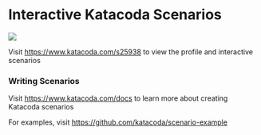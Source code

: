 # Interactive Katacoda Scenarios

[![](http://shields.katacoda.com/katacoda/s25938/count.svg)](https://www.katacoda.com/s25938 "Get your profile on Katacoda.com")

Visit https://www.katacoda.com/s25938 to view the profile and interactive scenarios

### Writing Scenarios
Visit https://www.katacoda.com/docs to learn more about creating Katacoda scenarios

For examples, visit https://github.com/katacoda/scenario-example
